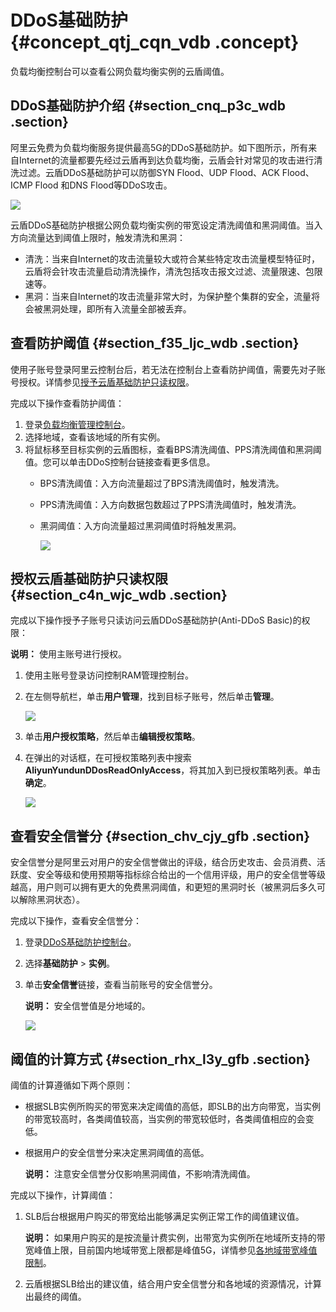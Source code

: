 # DDoS基础防护 {#concept_qtj_cqn_vdb .concept}

负载均衡控制台可以查看公网负载均衡实例的云盾阈值。

## DDoS基础防护介绍 {#section_cnq_p3c_wdb .section}

阿里云免费为负载均衡服务提供最高5G的DDoS基础防护。如下图所示，所有来自Internet的流量都要先经过云盾再到达负载均衡，云盾会针对常见的攻击进行清洗过滤。云盾DDoS基础防护可以防御SYN Flood、UDP Flood、ACK Flood、ICMP Flood 和DNS Flood等DDoS攻击。

![](../DNSLB11827830/images/2870_zh-CN.jpeg)

云盾DDoS基础防护根据公网负载均衡实例的带宽设定清洗阈值和黑洞阈值。当入方向流量达到阈值上限时，触发清洗和黑洞：

-   清洗：当来自Internet的攻击流量较大或符合某些特定攻击流量模型特征时，云盾将会针攻击流量启动清洗操作，清洗包括攻击报文过滤、流量限速、包限速等。
-   黑洞：当来自Internet的攻击流量非常大时，为保护整个集群的安全，流量将会被黑洞处理，即所有入流量全部被丢弃。

## 查看防护阈值 {#section_f35_ljc_wdb .section}

使用子账号登录阿里云控制台后，若无法在控制台上查看防护阈值，需要先对子账号授权。详情参见[授予云盾基础防护只读权限](#section_c4n_wjc_wdb)。

完成以下操作查看防护阈值：

1.  登录[负载均衡管理控制台](https://slb.console.aliyun.com/)。
2.  选择地域，查看该地域的所有实例。
3.  将鼠标移至目标实例的云盾图标，查看BPS清洗阈值、PPS清洗阈值和黑洞阈值。您可以单击DDoS控制台链接查看更多信息。
    -   BPS清洗阈值：入方向流量超过了BPS清洗阈值时，触发清洗。
    -   PPS清洗阈值：入方向数据包数超过了PPS清洗阈值时，触发清洗。
    -   黑洞阈值：入方向流量超过黑洞阈值时将触发黑洞。

        ![](http://static-aliyun-doc.oss-cn-hangzhou.aliyuncs.com/assets/img/15694/15380321647339_zh-CN.png)


## 授权云盾基础防护只读权限 {#section_c4n_wjc_wdb .section}

完成以下操作授予子账号只读访问云盾DDoS基础防护\(Anti-DDoS Basic\)的权限：

**说明：** 使用主账号进行授权。

1.  使用主账号登录访问控制RAM管理控制台。
2.  在左侧导航栏，单击**用户管理**，找到目标子账号，然后单击**管理**。

    ![](http://static-aliyun-doc.oss-cn-hangzhou.aliyuncs.com/assets/img/4157/15380321642872_zh-CN.png)

3.  单击**用户授权策略**，然后单击**编辑授权策略**。
4.  在弹出的对话框，在可授权策略列表中搜索**AliyunYundunDDosReadOnlyAccess**，将其加入到已授权策略列表。单击**确定**。

    ![](http://static-aliyun-doc.oss-cn-hangzhou.aliyuncs.com/assets/img/4157/15380321642873_zh-CN.png)


## 查看安全信誉分 {#section_chv_cjy_gfb .section}

安全信誉分是阿里云对用户的安全信誉做出的评级，结合历史攻击、会员消费、活跃度、安全等级和使用预期等指标综合给出的一个信用评级，用户的安全信誉等级越高，用户则可以拥有更大的免费黑洞阈值，和更短的黑洞时长（被黑洞后多久可以解除黑洞状态）。

完成以下操作，查看安全信誉分：

1.  登录[DDoS基础防护控制台](https://yundun.console.aliyun.com/?p=ddosnext#/instance/cn-hangzhou)。
2.  选择**基础防护** \> **实例**。
3.  单击**安全信誉**链接，查看当前账号的安全信誉分。

    **说明：** 安全信誉值是分地域的。

    ![](http://static-aliyun-doc.oss-cn-hangzhou.aliyuncs.com/assets/img/15694/153803216412959_zh-CN.png)


## 阈值的计算方式 {#section_rhx_l3y_gfb .section}

阈值的计算遵循如下两个原则：

-   根据SLB实例所购买的带宽来决定阈值的高低，即SLB的出方向带宽，当实例的带宽较高时，各类阈值较高，当实例的带宽较低时，各类阈值相应的会变低。
-   根据用户的安全信誉分来决定黑洞阈值的高低。

    **说明：** 注意安全信誉分仅影响黑洞阈值，不影响清洗阈值。


完成以下操作，计算阈值：

1.  SLB后台根据用户购买的带宽给出能够满足实例正常工作的阈值建议值。

    **说明：** 如果用户购买的是按流量计费实例，出带宽为实例所在地域所支持的带宽峰值上限，目前国内地域带宽上限都是峰值5G，详情参见[各地域带宽峰值限制](cn.zh-CN/用户指南（新版控制台）/各地域带宽峰值限制.md#)。

2.  云盾根据SLB给出的建议值，结合用户安全信誉分和各地域的资源情况，计算出最终的阈值。

